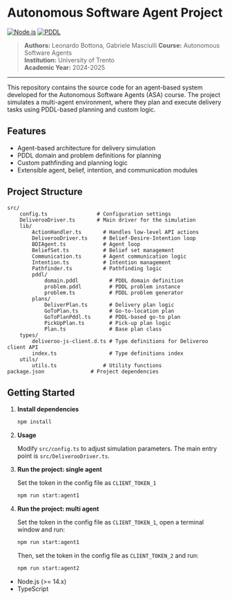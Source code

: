 # Autonomous Software Agent Project



[![Node.js](https://img.shields.io/badge/Node.js-16%2B-green.svg)](https://nodejs.org/)
[![PDDL](https://img.shields.io/badge/PDDL-Planning-blue.svg)](https://planning.wiki/)

> **Authors:** Leonardo Bottona, Gabriele Masciulli 
> **Course:** Autonomous Software Agents  
> **Institution:** University of Trento  
> **Academic Year:** 2024-2025

---

This repository contains the source code for an agent-based system developed for
the Autonomous Software Agents (ASA) course. The project simulates
a multi-agent environment, where they plan and execute delivery tasks using
PDDL-based planning and custom logic.

## Features

- Agent-based architecture for delivery simulation
- PDDL domain and problem definitions for planning
- Custom pathfinding and planning logic
- Extensible agent, belief, intention, and communication modules

## Project Structure

```
src/
	config.ts                # Configuration settings
	DeliverooDriver.ts       # Main driver for the simulation
	lib/
		ActionHandler.ts       # Handles low-level API actions
		DeliverooDriver.ts	   # Belief-Desire-Intention loop
		BDIAgent.ts            # Agent loop
		BeliefSet.ts           # Belief set management
		Communication.ts       # Agent communication logic
		Intention.ts           # Intention management
		Pathfinder.ts          # Pathfinding logic
		pddl/
			domain.pddl          # PDDL domain definition
			problem.pddl         # PDDL problem instance
			problem.ts           # PDDL problem generator
		plans/
			DeliverPlan.ts       # Delivery plan logic
			GoToPlan.ts          # Go-to-location plan
			GoToPlanPddl.ts      # PDDL-based go-to plan
			PickUpPlan.ts        # Pick-up plan logic
			Plan.ts              # Base plan class
	types/
		deliveroo-js-client.d.ts # Type definitions for Deliveroo client API
		index.ts                 # Type definitions index
	utils/
		utils.ts               # Utility functions
package.json               # Project dependencies
```

## Getting Started

1. **Install dependencies**

   ```bash
   npm install
   ```

2. **Usage**

   Modify `src/config.ts` to adjust simulation parameters. The main entry point is `src/DeliverooDriver.ts`.

3. **Run the project: single agent**
   
   Set the token in the config file as `CLIENT_TOKEN_1`

   ```bash
   npm run start:agent1
   ```

4. **Run the project: multi agent**

   Set the token in the config file as `CLIENT_TOKEN_1`, open a terminal window
   and run:

   ```bash
   npm run start:agent1
   ```

   Then, set the token in the config file as `CLIENT_TOKEN_2`
   and run:

   ```bash
   npm run start:agent2
   ```

- Node.js (>= 14.x)
- TypeScript
